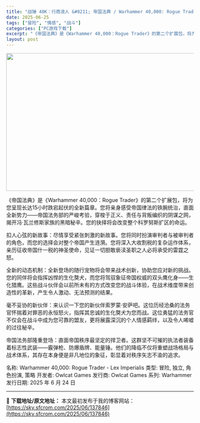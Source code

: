 ```yaml
---
title: "战锤 40K：行商浪人 &#8211; 帝国法典 / Warhammer 40,000: Rogue Trader &#8211; Lex Imperialis 中文"
date: 2025-06-25
tags: ["冒险", "情感", "战斗"]
categories: ["PC游戏下载"]
excerpt: "《帝国法典》是《Warhammer 40,000：Rogue Trader》的第二个扩展包，将为您呈现长达15小时跌宕起伏的全新篇章。您将亲身感受帝国律法的铁腕统治，直面全新势力——帝国法务部的严峻考验，穿梭于正义、责任与背叛编织的阴谋之网，揭开冯·瓦兰修斯家族的黑暗秘辛。您的抉择将会改变整个科罗努&hellip;"
layout: post
---
```


<img class="aligncenter size-full wp-image-137847" src="https://sky.sfcrom.com/wp-content/uploads/2025/06/2025062501120780.webp" alt="" width="660" height="370" />

《帝国法典》是《Warhammer 40,000：Rogue Trader》的第二个扩展包，将为您呈现长达15小时跌宕起伏的全新篇章。您将亲身感受帝国律法的铁腕统治，直面全新势力——帝国法务部的严峻考验，穿梭于正义、责任与背叛编织的阴谋之网，揭开冯·瓦兰修斯家族的黑暗秘辛。您的抉择将会改变整个科罗努斯扩区的命运。

扣人心弦的新故事：尽情享受紧张刺激的新故事。您将同时扮演审判者与被审判者的角色，而您的选择会对整个帝国产生涟漪。您将深入大收割税的复杂运作体系，亲历征收帝国什一税的神圣使命，见证一切胆敢亵渎圣职之人必将承受的雷霆之怒。

全新的动态机制：全新登场的随行宠物将会带来战术创新，协助您应对新的挑战。您的同伴将会指挥凶悍的生化獒犬，而您将驾驭象征帝国权威的双头鹰化身——生化猎鹰。这些战斗伙伴会以前所未有的方式改变您的战斗体验，在战术维度带来创造性的革新，产生令人激动、无法预测的结果。

毫不妥协的新伙伴：来认识一下您的新伙伴索罗蒙·安萨吧。这位历经沧桑的法务官怀揣着对罪恶的永恒怒火，指挥其忠诚的生化獒犬为您而战。这位勇猛的法务官不仅会在战斗中成为您可靠的盟友，更将展露深沉的个人情感羁绊，以及令人唏嘘的过往秘辛。

帝国法务部隆重登场：直面帝国秩序最坚定的捍卫者。这群坚不可摧的执法者装备着标志性武装——霰弹枪、防爆盾牌、能量锤。他们的降临不仅将重塑战场格局与战术体系，其存在本身便是非凡地位的象征，彰显着对秩序矢志不渝的追求。

名称: Warhammer 40,000: Rogue Trader - Lex Imperialis
类型: 冒险, 独立, 角色扮演, 策略
开发者: Owlcat Games
发行商: Owlcat Games
系列: Warhammer
发行日期: 2025 年 6 月 24 日

---
📖 **下载地址/原文地址：** 本文最初发布于我的博客网站：[https://sky.sfcrom.com/2025/06/137846](https://sky.sfcrom.com/2025/06/137846)
